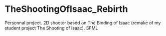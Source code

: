 # TheShootingOfIsaac_Rebirth
Personnal project. 2D shooter based on The Binding of Isaac (remake of my student project The Shooting of Isaac). SFML
